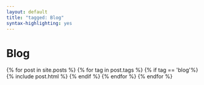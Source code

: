 ```yaml
---
layout: default
title: "tagged: Blog"
syntax-highlighting: yes
---
```

  <h1 class="title">Blog</h1>
   
   {% for post in site.posts %}
       {% for tag in post.tags %}
           {% if tag == 'blog'%}
               {% include post.html %}
           {% endif %}
       {% endfor %}
   {% endfor %}
